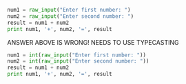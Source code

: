 ```python
num1 = raw_input("Enter first number: ")
num2 = raw_input("Enter second number: ")
result = num1 + num2
print num1, '+', num2, '=', result
```

ANSWER ABOVE IS WRONG! NEEDS TO USE TYPECASTING

```python
num1 = int(raw_input("Enter first number: "))
num2 = int(raw_input("Enter second number: "))
result = num1 + num2
print num1, '+', num2, '=', result
```
